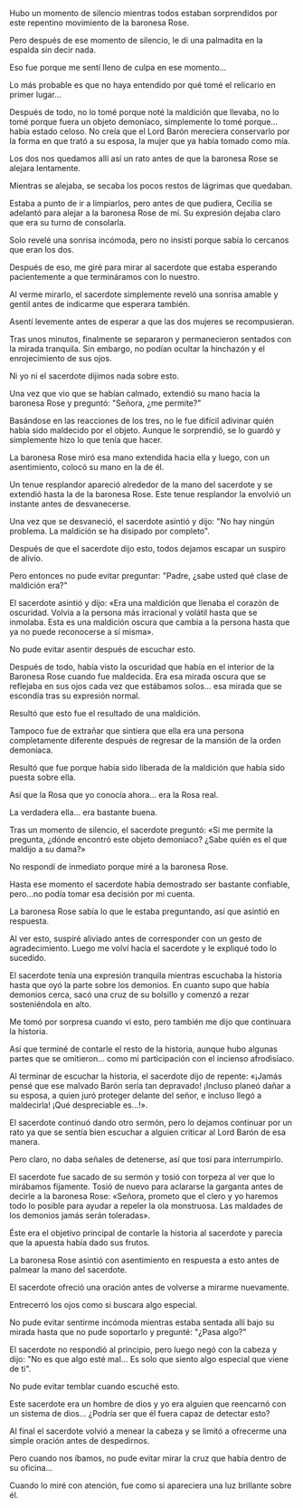 
Hubo un momento de silencio mientras todos estaban sorprendidos por este repentino movimiento de la baronesa Rose.

Pero después de ese momento de silencio, le di una palmadita en la espalda sin decir nada.

Eso fue porque me sentí lleno de culpa en ese momento…

Lo más probable es que no haya entendido por qué tomé el relicario en primer lugar…

Después de todo, no lo tomé porque noté la maldición que llevaba, no lo tomé porque fuera un objeto demoníaco, simplemente lo tomé porque… había estado celoso. No creía que el Lord Barón mereciera conservarlo por la forma en que trató a su esposa, la mujer que ya había tomado como mía.

Los dos nos quedamos allí así un rato antes de que la baronesa Rose se alejara lentamente.

Mientras se alejaba, se secaba los pocos restos de lágrimas que quedaban.

Estaba a punto de ir a limpiarlos, pero antes de que pudiera, Cecilia se adelantó para alejar a la baronesa Rose de mí. Su expresión dejaba claro que era su turno de consolarla.

Solo revelé una sonrisa incómoda, pero no insistí porque sabía lo cercanos que eran los dos.

Después de eso, me giré para mirar al sacerdote que estaba esperando pacientemente a que termináramos con lo nuestro.

Al verme mirarlo, el sacerdote simplemente reveló una sonrisa amable y gentil antes de indicarme que esperara también.

Asentí levemente antes de esperar a que las dos mujeres se recompusieran.

Tras unos minutos, finalmente se separaron y permanecieron sentados con la mirada tranquila. Sin embargo, no podían ocultar la hinchazón y el enrojecimiento de sus ojos.

Ni yo ni el sacerdote dijimos nada sobre esto.

Una vez que vio que se habían calmado, extendió su mano hacia la baronesa Rose y preguntó: "Señora, ¿me permite?"

Basándose en las reacciones de los tres, no le fue difícil adivinar quién había sido maldecido por el objeto. Aunque le sorprendió, se lo guardó y simplemente hizo lo que tenía que hacer.

La baronesa Rose miró esa mano extendida hacia ella y luego, con un asentimiento, colocó su mano en la de él.

Un tenue resplandor apareció alrededor de la mano del sacerdote y se extendió hasta la de la baronesa Rose. Este tenue resplandor la envolvió un instante antes de desvanecerse.

Una vez que se desvaneció, el sacerdote asintió y dijo: "No hay ningún problema. La maldición se ha disipado por completo".

Después de que el sacerdote dijo esto, todos dejamos escapar un suspiro de alivio.

Pero entonces no pude evitar preguntar: "Padre, ¿sabe usted qué clase de maldición era?"

El sacerdote asintió y dijo: «Era una maldición que llenaba el corazón de oscuridad. Volvía a la persona más irracional y volátil hasta que se inmolaba. Esta es una maldición oscura que cambia a la persona hasta que ya no puede reconocerse a sí misma».

No pude evitar asentir después de escuchar esto.

Después de todo, había visto la oscuridad que había en el interior de la Baronesa Rose cuando fue maldecida. Era esa mirada oscura que se reflejaba en sus ojos cada vez que estábamos solos... esa mirada que se escondía tras su expresión normal.

Resultó que esto fue el resultado de una maldición.

Tampoco fue de extrañar que sintiera que ella era una persona completamente diferente después de regresar de la mansión de la orden demoníaca.

Resultó que fue porque había sido liberada de la maldición que había sido puesta sobre ella.

Así que la Rosa que yo conocía ahora… era la Rosa real.

La verdadera ella… era bastante buena.

Tras un momento de silencio, el sacerdote preguntó: «Si me permite la pregunta, ¿dónde encontró este objeto demoníaco? ¿Sabe quién es el que maldijo a su dama?»

No respondí de inmediato porque miré a la baronesa Rose.

Hasta ese momento el sacerdote había demostrado ser bastante confiable, pero…no podía tomar esa decisión por mi cuenta.

La baronesa Rose sabía lo que le estaba preguntando, así que asintió en respuesta.

Al ver esto, suspiré aliviado antes de corresponder con un gesto de agradecimiento. Luego me volví hacia el sacerdote y le expliqué todo lo sucedido.

El sacerdote tenía una expresión tranquila mientras escuchaba la historia hasta que oyó la parte sobre los demonios. En cuanto supo que había demonios cerca, sacó una cruz de su bolsillo y comenzó a rezar sosteniéndola en alto.

Me tomó por sorpresa cuando vi esto, pero también me dijo que continuara la historia.

Así que terminé de contarle el resto de la historia, aunque hubo algunas partes que se omitieron... como mi participación con el incienso afrodisíaco.

Al terminar de escuchar la historia, el sacerdote dijo de repente: «¡Jamás pensé que ese malvado Barón sería tan depravado! ¡Incluso planeó dañar a su esposa, a quien juró proteger delante del señor, e incluso llegó a maldecirla! ¡Qué despreciable es...!».

El sacerdote continuó dando otro sermón, pero lo dejamos continuar por un rato ya que se sentía bien escuchar a alguien criticar al Lord Barón de esa manera.

Pero claro, no daba señales de detenerse, así que tosí para interrumpirlo.

El sacerdote fue sacado de su sermón y tosió con torpeza al ver que lo mirábamos fijamente. Tosió de nuevo para aclararse la garganta antes de decirle a la baronesa Rose: «Señora, prometo que el clero y yo haremos todo lo posible para ayudar a repeler la ola monstruosa. Las maldades de los demonios jamás serán toleradas».

Éste era el objetivo principal de contarle la historia al sacerdote y parecía que la apuesta había dado sus frutos.

La baronesa Rose asintió con asentimiento en respuesta a esto antes de palmear la mano del sacerdote.

El sacerdote ofreció una oración antes de volverse a mirarme nuevamente.

Entrecerró los ojos como si buscara algo especial.

No pude evitar sentirme incómoda mientras estaba sentada allí bajo su mirada hasta que no pude soportarlo y pregunté: "¿Pasa algo?"

El sacerdote no respondió al principio, pero luego negó con la cabeza y dijo: "No es que algo esté mal... Es solo que siento algo especial que viene de ti".

No pude evitar temblar cuando escuché esto.

Este sacerdote era un hombre de dios y yo era alguien que reencarnó con un sistema de dios… ¿Podría ser que él fuera capaz de detectar esto?

Al final el sacerdote volvió a menear la cabeza y se limitó a ofrecerme una simple oración antes de despedirnos.

Pero cuando nos íbamos, no pude evitar mirar la cruz que había dentro de su oficina…

Cuando lo miré con atención, fue como si apareciera una luz brillante sobre él.